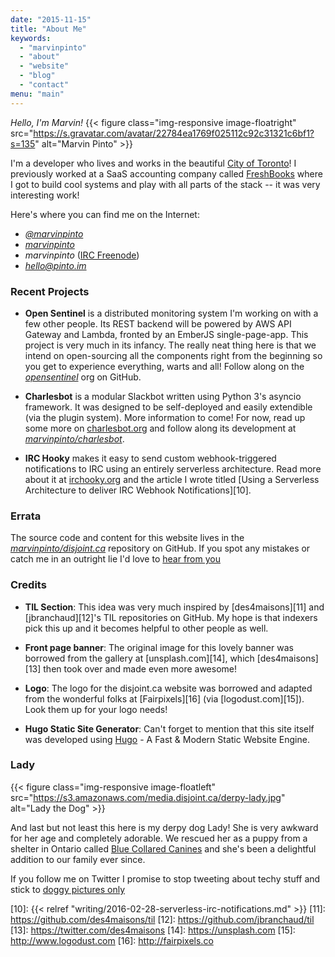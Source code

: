 ```yaml
---
date: "2015-11-15"
title: "About Me"
keywords:
  - "marvinpinto"
  - "about"
  - "website"
  - "blog"
  - "contact"
menu: "main"
---
```


<i class="fa fa-hand-peace-o"> Hello, I'm Marvin!</i>
{{< figure class="img-responsive image-floatright" src="https://s.gravatar.com/avatar/22784ea1769f025112c92c31321c6bf1?s=135" alt="Marvin Pinto" >}}

I'm a developer who lives and works in the beautiful [City of Toronto][2]! I
previously worked at a SaaS accounting company called [FreshBooks][7] where I
got to build cool systems and play with all parts of the stack -- it was very
interesting work!

Here's where you can find me on the Internet:

- <a href="https://twitter.com/marvinpinto"><i class="fa fa-twitter"> @marvinpinto</i></a>
- <a href="https://github.com/marvinpinto"><i class="fa fa-github"> marvinpinto</i></a>
- <i class="fa fa-comment-o"> marvinpinto</i> ([IRC Freenode][5])
- <i class="fa fa-envelope-o"> hello@pinto.im</i>



### <i class="fa fa-graduation-cap"></i> Recent Projects

- **Open Sentinel** is a distributed monitoring system I'm working on with a
few other people. Its REST backend will be powered by AWS API Gateway and
Lambda, fronted by an EmberJS single-page-app. This project is very much in its
infancy. The really neat thing here is that we intend on open-sourcing all the
components right from the beginning so you get to experience everything, warts
and all! Follow along on the <a href="https://github.com/opensentinel"><i
class="fa fa-github"> opensentinel</i></a> org on GitHub.

- **Charlesbot** is a modular Slackbot written using Python 3's asyncio
framework. It was designed to be self-deployed and easily extendible (via the
plugin system). More information to come! For now, read up some more on
[charlesbot.org][8] and follow along its development at <a
href="https://github.com/marvinpinto/charlesbot"><i class="fa fa-github">
marvinpinto/charlesbot</i></a>.

- **IRC Hooky** makes it easy to send custom webhook-triggered notifications to
IRC using an entirely serverless architecture. Read more about it at
[irchooky.org][9] and the article I wrote titled [Using a Serverless
Architecture to deliver IRC Webhook Notifications][10].



### <i class="fa fa-pencil-square-o"></i> Errata

The source code and content for this website lives in the <a
href="https://github.com/marvinpinto/disjoint.ca"><i class="fa fa-github">
marvinpinto/disjoint.ca</i></a> repository on GitHub. If you spot any mistakes
or catch me in an outright lie I'd love to [hear from you][4] <i class="fa
fa-thumbs-o-up"></i>



### <i class="fa fa-bullhorn"></i> Credits

- **TIL Section**: This idea was very much inspired by [des4maisons][11] and
[jbranchaud][12]'s TIL repositories on GitHub. My hope is that indexers pick
this up and it becomes helpful to other people as well.

- **Front page banner**: The original image for this lovely banner was borrowed
from the gallery at [unsplash.com][14], which [des4maisons][13] then took over
and made even more awesome!

- **Logo**: The logo for the disjoint.ca website was borrowed and adapted from
the wonderful folks at [Fairpixels][16] (via [logodust.com][15]). Look them up
for your logo needs!

- **Hugo Static Site Generator**: Can't forget to mention that this site itself
was developed using [Hugo][3] - A Fast & Modern Static Website Engine.



### <i class="fa fa-paw"></i> Lady

{{< figure class="img-responsive image-floatleft" src="https://s3.amazonaws.com/media.disjoint.ca/derpy-lady.jpg" alt="Lady the Dog" >}}

And last but not least this here is my derpy dog Lady! She is very awkward for
her age and completely adorable. We rescued her as a puppy from a shelter in
Ontario called [Blue Collared Canines][6] and she's been a delightful addition
to our family ever since.

If you follow me on Twitter I promise to stop tweeting about techy stuff and
stick to [doggy pictures only][1] <i class="fa fa-hand-spock-o"></i>



[1]: https://twitter.com/search?q=Lady%20OR%20dog%20from%3Amarvinpinto
[2]: https://www.google.com/search?tbm=isch&q=toronto+streets
[3]: https://gohugo.io
[4]: https://github.com/marvinpinto/disjoint.ca/issues
[5]: https://webchat.freenode.net
[6]: https://www.facebook.com/BlueCollaredCanines
[7]: https://www.freshbooks.com
[8]: https://charlesbot.org
[9]: https://irchooky.org
[10]: {{< relref "writing/2016-02-28-serverless-irc-notifications.md" >}}
[11]: https://github.com/des4maisons/til
[12]: https://github.com/jbranchaud/til
[13]: https://twitter.com/des4maisons
[14]: https://unsplash.com
[15]: http://www.logodust.com
[16]: http://fairpixels.co
